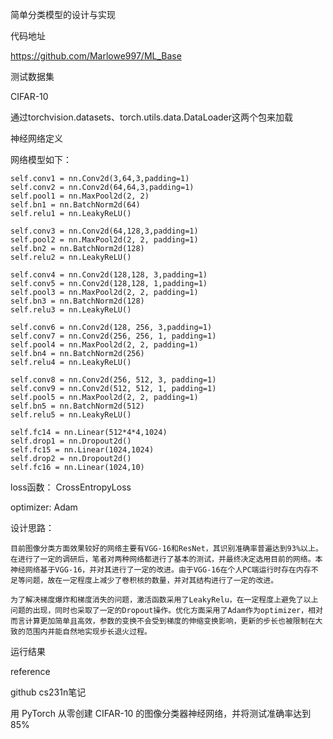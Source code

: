 简单分类模型的设计与实现

代码地址

https://github.com/Marlowe997/ML_Base

测试数据集

CIFAR-10

通过torchvision.datasets、torch.utils.data.DataLoader这两个包来加载



神经网络定义

网络模型如下：

    self.conv1 = nn.Conv2d(3,64,3,padding=1)
    self.conv2 = nn.Conv2d(64,64,3,padding=1)
    self.pool1 = nn.MaxPool2d(2, 2)
    self.bn1 = nn.BatchNorm2d(64)
    self.relu1 = nn.LeakyReLU()
    
    self.conv3 = nn.Conv2d(64,128,3,padding=1)
    self.pool2 = nn.MaxPool2d(2, 2, padding=1)
    self.bn2 = nn.BatchNorm2d(128)
    self.relu2 = nn.LeakyReLU()
    
    self.conv4 = nn.Conv2d(128,128, 3,padding=1)
    self.conv5 = nn.Conv2d(128,128, 1,padding=1)
    self.pool3 = nn.MaxPool2d(2, 2, padding=1)
    self.bn3 = nn.BatchNorm2d(128)
    self.relu3 = nn.LeakyReLU()
    
    self.conv6 = nn.Conv2d(128, 256, 3,padding=1)
    self.conv7 = nn.Conv2d(256, 256, 1, padding=1)
    self.pool4 = nn.MaxPool2d(2, 2, padding=1)
    self.bn4 = nn.BatchNorm2d(256)
    self.relu4 = nn.LeakyReLU()
    
    self.conv8 = nn.Conv2d(256, 512, 3, padding=1)
    self.conv9 = nn.Conv2d(512, 512, 1, padding=1)
    self.pool5 = nn.MaxPool2d(2, 2, padding=1)
    self.bn5 = nn.BatchNorm2d(512)
    self.relu5 = nn.LeakyReLU()
    
    self.fc14 = nn.Linear(512*4*4,1024)
    self.drop1 = nn.Dropout2d()
    self.fc15 = nn.Linear(1024,1024)
    self.drop2 = nn.Dropout2d()
    self.fc16 = nn.Linear(1024,10)

loss函数： CrossEntropyLoss

optimizer: Adam

设计思路：

	目前图像分类方面效果较好的网络主要有VGG-16和ResNet，其识别准确率普遍达到93%以上。在进行了一定的调研后，笔者对两种网络都进行了基本的测试，并最终决定选用目前的网络。本神经网络基于VGG-16，并对其进行了一定的改进。由于VGG-16在个人PC端运行时存在内存不足等问题，故在一定程度上减少了卷积核的数量，并对其结构进行了一定的改进。

	为了解决梯度爆炸和梯度消失的问题，激活函数采用了LeakyRelu，在一定程度上避免了以上问题的出现，同时也采取了一定的Dropout操作。优化方面采用了Adam作为optimizer，相对而言计算更加简单且高效，参数的变换不会受到梯度的伸缩变换影响，更新的步长也被限制在大致的范围内并能自然地实现步长退火过程。

运行结果



reference

github cs231n笔记

用 PyTorch 从零创建 CIFAR-10 的图像分类器神经网络，并将测试准确率达到 85%
